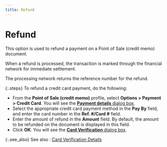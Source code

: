 ```yaml
---
title: Refund
---
```


# Refund


This option is used to refund a payment on a Point of Sale (credit memo)  document.


When a refund is processed, the transaction is marked through the financial  network for immediate settlement.


The processing network returns the reference number for the refund.


{:.steps}
To refund a credit card payment, do the following:

- From the **Point of Sale (credit memo)** profile,  select **Options &gt; Payment &gt; Credit 
 Card**. You will see the [**Payment details** dialog box]({{site.pos_baseurl}}/pos-trans/create-pos-doc/pos-receipts/payment-dlg/the_payment_details_dialog_box_pos_receipts.html).
- Select the  appropriate credit card payment method in the **Pay 
 By** field, and enter the card number in the **Ref. 
 #/Card #** field.
- Enter the amount  of refund in the **Amount** field.  By default, the amount to be refunded on the document is displayed in  this field.
- Click **OK**. You will see the [**Card Verification** dialog box]({{site.pos_baseurl}}/pos-trans/create-pos-doc/pos-refunds/processing/verification-dlg/the_card_verification_dialog_box_pos_refunds.html).



{:.see_also}
See also
: [Card  Verification Details]({{site.pos_baseurl}}/pos-trans/create-pos-doc/pos-refunds/processing/verify-dtls/card_verification_details_pos_refunds.html)
